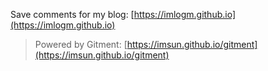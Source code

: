Save comments for my blog: [https://imlogm.github.io](https://imlogm.github.io)

> Powered by Gitment: [https://imsun.github.io/gitment](https://imsun.github.io/gitment)

